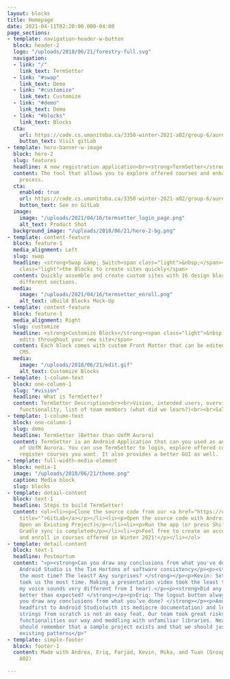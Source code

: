 ```yaml
---
layout: blocks
title: Homepage
date: 2021-04-11T02:20:00.000-04:00
page_sections:
- template: navigation-header-w-button
  block: header-2
  logo: "/uploads/2018/06/21/forestry-full.svg"
  navigation:
  - link: "/"
    link_text: TermSetter
  - link: "#swap"
    link_text: Demo
  - link: "#customize"
    link_text: Customize
  - link: "#demo"
    link_text: Demo
  - link: "#blocks"
    link_text: Blocks
  cta:
    url: https://code.cs.umanitoba.ca/3350-winter-2021-a02/group-6/aurora-but-better-a02-group-6
    button_text: Visit gitLab
- template: hero-banner-w-image
  block: hero-2
  slug: features
  headline: A new registration application<br><strong>TermSetter</strong>
  content: The tool that allows you to explore offered courses and enhanced the registration
    process.
  cta:
    enabled: true
    url: https://code.cs.umanitoba.ca/3350-winter-2021-a02/group-6/aurora-but-better-a02-group-6
    button_text: See on GitLab
  image:
    image: "/uploads/2021/04/16/termsetter_login_page.png"
    alt_text: Product Shot
  background_image: "/uploads/2018/06/21/hero-2-bg.png"
- template: content-feature
  block: feature-1
  media_alignment: Left
  slug: swap
  headline: <strong>Swap &amp; Switch<span class="light">&nbsp;</span></strong><span
    class="light">the Blocks to create sites quickly</span>
  content: Quickly assemble and create custom sites with 16 design blocks for seven
    different sections.
  media:
    image: "/uploads/2021/04/16/termsetter_enroll.png"
    alt_text: uBuild Blocks Mock-Up
- template: content-feature
  block: feature-1
  media_alignment: Right
  slug: customize
  headline: <strong>Customize Blocks</strong><span class="light">&nbsp;to make quick
    edits throughout your new site</span>
  content: Each block comes with custom Front Matter that can be edited in Forestry
    CMS.
  media:
    image: "/uploads/2018/06/21/edit.gif"
    alt_text: Customize Blocks
- template: 1-column-text
  block: one-column-1
  slug: "#vision"
  headline: What is TermSetter?
  content: TermSetter Description<br><br>Vision, intended users, overview of major
    functionality, list of team members (what did we learn?)<br><br>Sales pitch.
- template: 1-column-text
  block: one-column-1
  slug: demo
  headline: TermSetter (Better than UofM Aurora)
  content: TermSetter is an Android Application that can you used as an alternative
    of UofM Aurora. You can use TermSetter to login, explore offered courses, and
    register courses you want. It also provides a better GUI as well.
- template: full-width-media-element
  block: media-1
  image: "/uploads/2018/06/21/theme.png"
  caption: Media block
  slug: blocks
- template: detail-content
  block: text-1
  headline: Steps to build TermSetter!
  content: <ol><li><p>Clone the source code from our <a href="https://code.cs.umanitoba.ca/3350-winter-2021-a02/group-6/aurora-but-better-a02-group-6"
    title="">GitLab</a></p></li><li><p>Open the source code with Android Studio (i.e.
    Open an Existing Project)</p></li><li><p>Run the app (or press Shift + F10) after
    Gradle sync is completed</p></li><li><p>Feel free to create an account, browse
    and enroll in courses offered in Winter 2021!</p></li></ol>
- template: detail-content
  block: text-1
  headline: Postmortum
  content: "<p><strong>Can you draw any conclusions from what you've done? </strong></p><p>Mika:
    Android Studio is the Tim Hortons of software consistency</p><p><strong>What took
    the most time? The least? Any surprises? </strong></p><p>Kevin: Setting up HSQLDB
    took us the most time. Making a presentation video took the least time (and surprisingly
    my voice sounds very different from I hear).</p><p><strong>Did any features work
    better than expected? </strong></p><p>Eriq: The logout button always worked.</p><p><strong>Can
    you draw any conclusions from what you’ve done? </strong></p><p>Andrea: Diving
    headfirst to Android Studio(with its mediocre documentation) and learning the
    strings from scratch is not an easy feat. Our team took great risks implementing
    functionalities our way and meddling with unfamiliar libraries. Next time, we
    should remember that a sample project exists and that we should just copy its
    existing patterns</p>"
- template: simple-footer
  block: footer-1
  content: Made with Andrea, Eriq, Farjad, Kevin, Mika, and Tuan (Group 6, Section
    A02)

---
```

